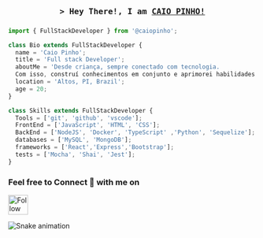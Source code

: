 
<h3 align="center">
        <samp>&gt; Hey There!, I am
                <b><a target="_blank" href="https://www.linkedin.com/in/caio-pinho-a3959b238/">CAIO PINHO! </a></b>
        </samp>
</h3>

###
```js
import { FullStackDeveloper } from '@caiopinho';

class Bio extends FullStackDeveloper {
  name = 'Caio Pinho';
  title = 'Full stack Developer';
  aboutMe = 'Desde criança, sempre conectado com tecnologia.
  Com isso, construí conhecimentos em conjunto e aprimorei habilidades práticas.';
  location = 'Altos, PI, Brazil';
  age = 20;
}

class Skills extends FullStackDeveloper {
  Tools = ['git', 'github', 'vscode'];
  FrontEnd = ['JavaScript', 'HTML', 'CSS'];
  BackEnd = ['NodeJS', 'Docker', 'TypeScript' ,'Python', 'Sequelize'];
  databases = ['MySQL', 'MongoDB'];
  frameworks = ['React','Express','Bootstrap'];
  tests = ['Mocha', 'Shai', 'Jest'];
}
```
###

<h3>Feel free to Connect 👥 with me on</h3>
<div>
<a href="https://www.linkedin.com/in/caio-pinho-a3959b238/" target="_blank">
<img src="https://raw.githubusercontent.com/Raymo111/Raymo111/master/socials/linkedin.png" height="40em" align="center" alt="Follow caiopinho on LinkedIn" title="Follow caiopinho on LinkedIn"/>
</a>
</div>

 
  ![Snake animation](https://github.com/caiocrf/caiocrf/blob/output/github-contribution-grid-snake.svg)
  
 
